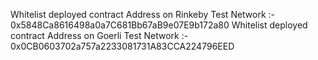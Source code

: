 Whitelist deployed contract Address on Rinkeby Test Network :- 0x5848Ca8616498a0a7C681Bb67aB9e07E9b172a80
Whitelist deployed contract Address on Goerli  Test Network :- 0x0CB0603702a757a2233081731A83CCA224796EED